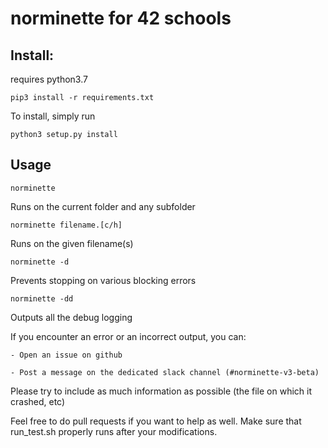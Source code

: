 # norminette for 42 schools

## Install:

requires python3.7

```shell
pip3 install -r requirements.txt
```


To install, simply run

```shell
python3 setup.py install
```

## Usage

```
norminette
```
Runs on the current folder and any subfolder

```
norminette filename.[c/h]
```
Runs on the given filename(s)

```
norminette -d
```
Prevents stopping on various blocking errors

```
norminette -dd
```
Outputs all the debug logging

If you encounter an error or an incorrect output, you can:

    - Open an issue on github
    
    - Post a message on the dedicated slack channel (#norminette-v3-beta)
    

Please try to include as much information as possible (the file on which it crashed, etc)

Feel free to do pull requests if you want to help as well. Make sure that run_test.sh properly runs after your modifications.
